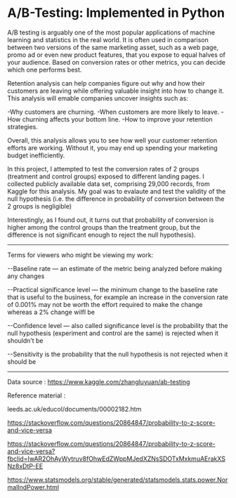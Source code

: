 # A/B-Testing: Implemented in Python

A/B testing is arguably one of the most popular applications of machine learning and statistics in the real world. It is often used in comparison between two versions of the same marketing asset, such as a web page, promo ad or even new product features, that you expose to equal halves of your audience. Based on conversion rates or other metrics, you can decide which one performs best.

Retention analysis can help companies figure out why and how their customers are leaving while offering valuable insight into how to change it. This analysis will emable companies uncover insights such as:

-Why customers are churning.
-When customers are more likely to leave.
-How churning affects your bottom line.
-How to improve your retention strategies.

Overall, this analysis allows you to see how well your customer retention efforts are working. Without it, you may end up spending your marketing budget inefficiently.


In this project, I attempted to test the conversion rates of 2 groups (treatment and control groups) exposed to different landing pages. I collected publicly available data set, comprising 29,000 records, from Kaggle for this analysis. My goal was to evalaute and test the validity of the null hypothesis (i.e. the difference in probability of conversion between the 2 groups is negligible)

Interestingly, as I found out, it turns out that probability of conversion is higher among the control groups than the treatment group, but the difference is not significant enough to reject the null hypothesis).

---------------------------------------------------------------------------------------------------------------------------------------------------------------------------------
Terms for viewers who might be viewing my work:

--Baseline rate — an estimate of the metric being analyzed before making any changes

--Practical significance level — the minimum change to the baseline rate that is useful to the business, for example an increase in the conversion rate of 0.001% may not be worth the effort required to make the change whereas a 2% change wilfl be

--Confidence level — also called significance level is the probability that the null hypothesis (experiment and control are the same) is rejected when it shouldn’t be

--Sensitivity is the probability that the null hypothesis is not rejected when it should be

-----------------------------------------------------------------------------------------------------------------------------------------------------------------------------------

Data source : https://www.kaggle.com/zhangluyuan/ab-testing

Reference material :

leeds.ac.uk/educol/documents/00002182.htm

https://stackoverflow.com/questions/20864847/probability-to-z-score-and-vice-versa

https://stackoverflow.com/questions/20864847/probability-to-z-score-and-vice-versa?fbclid=IwAR2OhAyWytruv8fOhwEdZWppMJedXZNsSDOTxMxkmuAErakXSNz8xDtP-EE

https://www.statsmodels.org/stable/generated/statsmodels.stats.power.NormalIndPower.html


